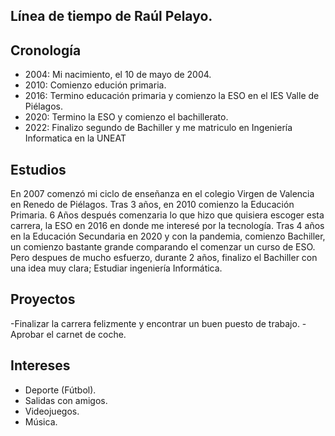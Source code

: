  
 ## Línea de tiempo de Raúl Pelayo.

## Cronología 
- 2004: Mi nacimiento, el 10 de mayo de 2004.
- 2010: Comienzo edución primaria.
- 2016: Termino educación primaria y comienzo la ESO en el IES Valle de Piélagos.
- 2020: Termino la ESO y comienzo el bachillerato.
- 2022: Finalizo segundo de Bachiller y me matriculo en Ingeniería Informatica en la UNEAT

## Estudios
En 2007 comenzó mi ciclo de enseñanza en el colegio Virgen de Valencia en Renedo de Piélagos. Tras 3 años, en 2010 comienzo la Educación Primaria. 6 Años después comenzaria lo que hizo que quisiera escoger esta carrera, la ESO en 2016 en donde me interesé por la tecnología. Tras 4 años en la Educación Secundaria en 2020 y con la pandemia, comienzo Bachiller, un comienzo bastante grande comparando el comenzar un curso de ESO. Pero despues de mucho esfuerzo, durante 2 años, finalizo el Bachiller con una idea muy clara; Estudiar ingeniería Informática.

## Proyectos
-Finalizar la carrera felizmente y encontrar un buen puesto de trabajo.
-Aprobar el carnet de coche.

## Intereses
- Deporte (Fútbol).
- Salidas con amigos.
- Videojuegos.
- Música.
